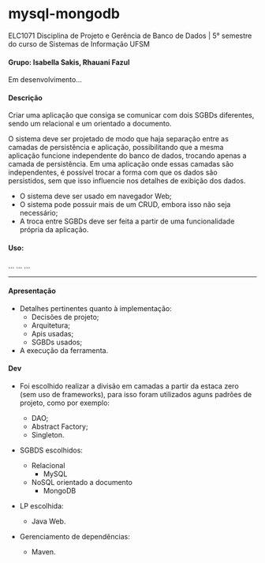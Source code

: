 # mysql-mongodb
ELC1071 Disciplina de Projeto e Gerência de Banco de Dados | 5° semestre do curso de Sistemas de Informação UFSM
#### Grupo: Isabella Sakis, Rhauani Fazul
	
Em desenvolvimento...

#### Descrição

Criar uma aplicação que consiga se comunicar com dois SGBDs diferentes, sendo um relacional e um orientado a documento.

O sistema deve ser projetado de modo que haja separação entre as camadas de persistência e aplicação, possibilitando que a mesma aplicação funcione independente do banco de dados, trocando apenas a camada de persistência. Em uma aplicação onde essas camadas são independentes, é possível trocar a forma com que os dados são persistidos, sem que isso influencie nos detalhes de exibição dos dados.

- O sistema deve ser usado em navegador Web;
- O sistema pode possuir mais de um CRUD, embora isso não seja necessário;
- A troca entre SGBDs deve ser feita a partir de uma funcionalidade própria da aplicação.

#### Uso:
...
...
...

------------------------------------------------------------------

#### Apresentação

- Detalhes pertinentes quanto à implementação:
	+ Decisões de projeto;
	+ Arquitetura;
	+ Apis usadas;
	+ SGBDs usados;
- A execução da ferramenta.

#### Dev

- Foi escolhido realizar a divisão em camadas a partir da estaca zero (sem uso de frameworks), para isso foram utilizados aguns padrões de projeto, como por exemplo:
	+ DAO;
	+ Abstract Factory;
	+ Singleton.

- SGBDS escolhidos:
	+ Relacional
		- MySQL
	+ NoSQL orientado a documento
		- MongoDB

- LP escolhida:
	+ Java Web.

- Gerenciamento de dependências:
	+ Maven.
